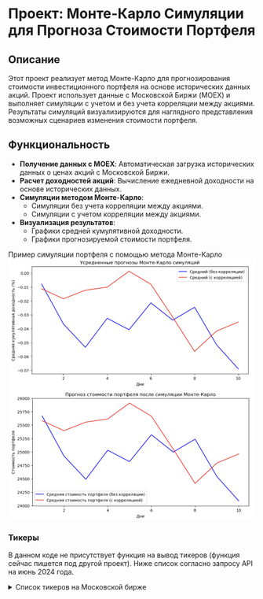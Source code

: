 # Проект: Монте-Карло Симуляции для Прогноза Стоимости Портфеля

## Описание

Этот проект реализует метод Монте-Карло для прогнозирования стоимости инвестиционного портфеля на основе исторических данных акций. 
Проект использует данные с Московской Биржи (MOEX) и выполняет симуляции с учетом и без учета корреляции между акциями. 
Результаты симуляций визуализируются для наглядного представления возможных сценариев изменения стоимости портфеля.

## Функциональность

- **Получение данных с MOEX**: Автоматическая загрузка исторических данных о ценах акций с Московской Биржи.
- **Расчет доходностей акций**: Вычисление ежедневной доходности на основе исторических данных.
- **Симуляции методом Монте-Карло**:
  - Симуляции без учета корреляции между акциями.
  - Симуляции с учетом корреляции между акциями.
- **Визуализация результатов**:
  - Графики средней кумулятивной доходности.
  - Графики прогнозируемой стоимости портфеля.

Пример симуляции портфеля с помощью метода Монте-Карло
![Визуализация](https://github.com/Denis1gn/portfolio/blob/main/Finance/Stocks_MC/Visuals_MC.png)

### Тикеры

В данном коде не присутствует функция на вывод тикеров (функция сейчас пишется под другой проект). Ниже список согласно запросу API на июнь 2024 года.

<details>
  <summary>Список тикеров на Московской бирже</summary>
  
|         |                                                              |                 |
| ------------- | ---------------------------------------------------------------- | ------------------------ |   
|ABIO - ПАО "Артген" | KRKN - Саратовский НПЗ ПАО ао | ROLO - "Русолово" ПАО ао|  
ABRD - Абрау-Дюрсо ПАО ао | KRKNP - Саратовский НПЗ ПАО ап | ROSB - РОСБАНК ПАО ао  
ACKO - АСКО ПАО ао | KRKOP - ТКЗ Красный котельщик ПАО ап | ROSN - ПАО НК Роснефть  
AFKS - АФК "Система" ПАО ао | KROT - "КрасныйОктябрь" ПАО - ао | ROST - РОСИНТЕР РЕСТОРАНТС (ПАО)  
AFLT - Аэрофлот-росс.авиалин(ПАО)ао | KROTP - КрасныйОктябрь-1п | RTGZ - Газпром газорасп Р-н-Д ПАО ао  
AGRO - ГДР ROS AGRO PLC ORD SHS | KRSB - Красноярскэнергосбыт ао | RTKM - Ростелеком (ПАО) ао.  
AKRN - Акрон ПАО ао | KRSBP - Красноярскэнергосбыт ап | RTKMP - Ростелеком (ПАО) ап.  
ALRS - АЛРОСА ПАО ао | KUBE - "Россети Кубань" ПАО | RTSB - ТНС энерго Ростов. ПАО ао  
AMEZ - Ашинский метзавод ПАО ао | KUZB - Банк "Кузнецкий" ПАО ао | RTSBP - ТНС энерго Ростов. ПАО ап  
APTK - ПАО "Аптечная сеть 36,6" ао | KZOS - ПАО "Органический синтез" ао | RUAL - РУСАЛ ОК МКПАО ао  
AQUA - ПАО ИНАРКТИКА | KZOSP - ПАО "Органический синтез" ап | RUSI - РУСС-ИНВЕСТ ИК ПАО ао  
ARSA - УК Арсагера ПАО-ао | LEAS - ПАО «ЛК «Европлан» | RZSB - "Рязанская энергосб.комп" ПАО  
ASSB - "Астраханская ЭСК" ПАО | LENT - Лента МКПАО ао | SAGO - Самараэнерго (ПАО) - ао  
ASTR - Группа Астра ао | LKOH - НК ЛУКОЙЛ (ПАО) - ао | SAGOP - Самараэнерго (ПАО) - ап  
AVAN - АКБ "АВАНГАРД" ПАО ао | LNZL - "Лензолото" ПАО ао | SARE - Саратовэнерго(ПАО)-ао  
BANE - Башнефть АНК ао | LNZLP - "Лензолото" ПАО ап | SAREP - Саратовэнерго(ПАО)-ап  
BANEP - Башнефть АНК ап | LSNG - Россети Ленэнерго ПАО-ао | SBER - Сбербанк России ПАО ао  
BELU - НоваБев Групп ПАО ао | LSNGP - Россети Ленэнерго ПАО-ап | SBERP - Сбербанк России ПАО ап  
BISVP - Башинформсвязь(ПАО) ап | LSRG - Группа ЛСР ПАО ао | SELG - ПАО "Селигдар"  ао  
BLNG - Белон ОАО ао | LVHK - Левенгук ПАО ао | SFIN - ЭсЭфАй ПАО ао  
BRZL - Бурятзолото ПАО ао | MAGE - "Магаданэнерго" ПАО ао | SGZH - Сегежа ао  
BSPB - ПАО "Банк "Санкт-Петербург" ао | MAGEP - "Магаданэнерго" ПАО ап | SIBN - Газпром нефть ПАО ао  
BSPBP - Банк Санкт-Петербург ап | MAGN - "Магнитогорск.мет.комб" ПАО ао | SLEN - ПАО "Сахалинэнерго" ао  
CARM - СТГ ао | MBNK - МТС-Банк ао | SMLT - ГК Самолет ао  
CBOM - "МКБ" ПАО ао | MDMG - МКПАО «МД Медикал Груп» | SNGS - Сургутнефтегаз ПАО акции об.  
CHGZ - РН-Западная Сибирь ПАО ао | MFGS - ао "Славнефть-Мегионнефтегаз" | SNGSP - Сургутнефтегаз ПАО ап  
CHKZ - "ЧКПЗ" ПАО ао | MFGSP - ап Мегионнефтегаз | SOFL - Софтлайн ао  
CHMF - Северсталь (ПАО)ао | MGKL - МГКЛ ао | SPBE - СПБ Биржа ао  
CHMK - "ЧМК" ПАО ао | MGNT - "Магнит" ПАО ао | STSB - Ставрополэнергосбыт ПАО ао  
CIAN - АДР Cian PLC ORD SHS | MGNZ - Соликамский магн.завод(ОАО)ао | STSBP - Ставрополэнергосбыт ПАО ап  
CNTL - "Центральный Телеграф" ПАО ао | MGTS - ПАО "МГТС" ао (5 в) | SVAV - ПАО "СОЛЛЕРС"  
CNTLP - "Центральный Телеграф" ПАО ап | MGTSP - ПАО "МГТС" ап (4 в) | SVCB - Совкомбанк ао  
DELI - Каршеринг Руссия ао | MISB - ТНС энерго Марий Эл ПАО ао | SVET - Светофор Групп ао  
DIAS - Диасофт ао | MISBP - ТНС энерго Марий Эл ПАО ап | SVETP - Светофор Групп ап  
DIOD - Завод ДИОД ПАО ао | MOEX - ПАО Московская Биржа | TASB - ао"Тамбов.энергсбыт.комп."ПАО  
DVEC - "ДЭК" ПАО ао | MRKC - ПАО "Россети Центр" ао | TASBP - ап"Тамбов.энергсбыт.комп."ПАО  
DZRD - Донской завод радиодеталей ао | MRKK - Россети Сев. Кавказ ао | TATN - ПАО "Татнефть" ао  
DZRDP - Донской завод радиодеталей ап | MRKP - Россети Центр и Приволжье ао | TATNP - ПАО "Татнефть" ап 3 вып.  
EELT - "ЕвропЭлектротехника" ПАО ао | MRKS - Россети Сибирь ао | TCSG - ТКС Холдинг МКПАО ао  
ELFV - "ЭЛ5-Энерго" ПАО | MRKU - Россети Урал (ПАО) ао | TGKA - ао ПАО "ТГК-1"  
ELMT - Элемент | MRKV - Россети Волга ао | TGKB - ао ПАО "ТГК-2"  

